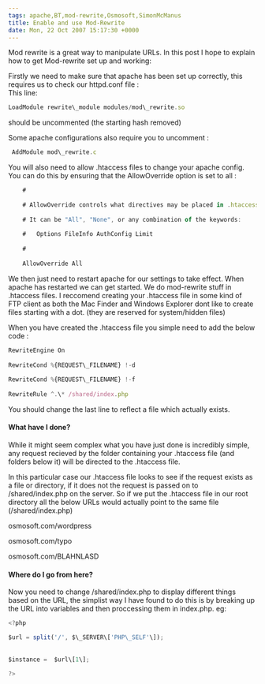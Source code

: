 ```yaml
---
tags: apache,BT,mod-rewrite,Osmosoft,SimonMcManus
title: Enable and use Mod-Rewrite 
date: Mon, 22 Oct 2007 15:17:30 +0000
---
```

Mod rewrite is a great way to manipulate URLs. In this post I hope to explain how to get Mod-rewrite set up and working:  
  
Firstly we need to make sure that apache has been set up correctly, this requires us to check our httpd.conf file :  
This line:  
```js
LoadModule rewrite\_module modules/mod\_rewrite.so
```
  
should be uncommented (the starting hash removed)  
  
Some apache configurations also require you to uncomment :  
```js
 AddModule mod\_rewrite.c
```
  
You will also need to allow .htaccess files to change your apache config. You can do this by ensuring that the AllowOverride option is set to all :  
```js
    #
  
    # AllowOverride controls what directives may be placed in .htaccess files.
  
    # It can be "All", "None", or any combination of the keywords:
  
    #   Options FileInfo AuthConfig Limit
  
    #
  
    AllowOverride All
```
  
We then just need to restart apache for our settings to take effect. When apache has restarted we can get started. We do mod-rewrite stuff in .htaccess files. I reccomend creating your .htaccess file in some kind of FTP client as both the Mac Finder and Windows Explorer dont like to create files starting with a dot. (they are reserved for system/hidden files)  
  
When you have created the .htaccess file you simple need to add the below code :  
```js
RewriteEngine On
  
RewriteCond %{REQUEST\_FILENAME} !-d
  
RewriteCond %{REQUEST\_FILENAME} !-f
  
RewriteRule ^.\* /shared/index.php
```
  
You should change the last line to reflect a file which actually exists.  

#### What have I done?

  
While it might seem complex what you have just done is incredibly simple, any request recieved by the folder containing your .htaccess file (and folders below it) will be directed to the .htaccess file.  
  
In this particular case our .htaccess file looks to see if the request exists as a file or directory, if it does not the request is passed on to /shared/index.php on the server. So if we put the .htaccess file in our root directory all the below URLs would actually point to the same file (/shared/index.php)  
  
osmosoft.com/wordpress  
  
osmosoft.com/typo  
  
osmosoft.com/BLAHNLASD  

#### Where do I go from here?

  
Now you need to change /shared/index.php to display different things based on the URL, the simplist way I have found to do this is by breaking up the URL into variables and then proccessing them in index.php. eg:  
```js
<?php
```
  
```js
$url = split('/', $\_SERVER\['PHP\_SELF'\]);
  
  
$instance =  $url\[1\];
```
  
```js
?>
```
